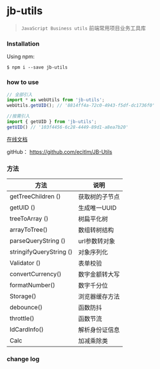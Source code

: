 # jb-utils
> `JavaScript Business utils` 前端常用项目业务工具库

### Installation
Using npm:
```shell
$ npm i --save jb-utils
```

### how to use
```javascript
// 全部引入
import * as webUtils from 'jb-utils';
webUtils.getUID(); // '8814ff4a-72c0-4943-f5df-dc1736f0'

//按需引入
import { getUID } from 'jb-utils';
getUID() // '103f4456-6c28-4449-89d1-a8ea7b20'

```

[在线文档](https://ecitlm.github.io/JB-Utils/)

gitHub： https://github.com/ecitlm/JB-Utils

### 方法

| 方法                       | 说明                                 |
| -------------------------- | ------------------------------------ |
| getTreeChildren ()         | 获取树的子节点                       |
| getUID ()                  | 生成唯一UUID                         |
| treeToArray ()             | 树扁平化树                           |
| arrayToTree()              | 数组转树结构                         |
| parseQueryString ()        | url参数转对象                        |
| stringifyQueryString ()    | 对象序列化                           |
| Validator ()               | 表单校验                             |
| convertCurrency()          | 数字金额转大写                       |
| formatNumber()             | 数字千分位                           |
| Storage()                  | 浏览器缓存方法                       |
| debounce()                 | 函数防抖                             |
| throttle()                 | 函数节流                            |
| IdCardInfo()               | 解析身份证信息                      |
| Calc                       | 加减乘除类

### change log
